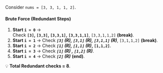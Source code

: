 
Consider `nums = [3, 3, 1, 1, 2]`.

#### **Brute Force (Redundant Steps)**

1. **Start `i = 0`** → Check **`[3]`, `[3,3]`, `[3,3,1]`, `[3,3,1,1]`**, `[3,3,1,1,2]` **(break)**.
2. **Start `i = 1`** → Check **_`[3]` (R), `[3,1]` (R), `[3,1,1]` (R)_**, `[3,1,1,2]` **(break)**.
3. **Start `i = 2`** → Check **_`[1]` (R), `[1,1]` (R)_, `[1,1,2]`**.
4. **Start `i = 3`** → Check **_`[1]` (R) , `[1,2]` (R)_**.
5. **Start `i = 4`** → Check **_`[2]` (R)_** **(end)**.

💡 **Total Redundant checks = 8**.
